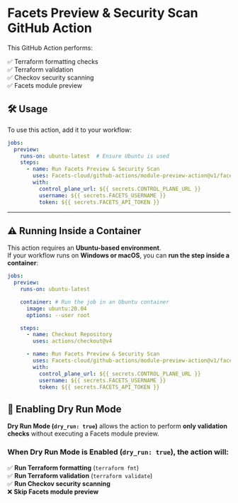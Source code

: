# Facets Preview & Security Scan GitHub Action

This GitHub Action performs:

✅ Terraform formatting checks  
✅ Terraform validation  
✅ Checkov security scanning  
✅ Facets module preview

## 🛠 Usage

To use this action, add it to your workflow:

```yaml
jobs:
  preview:
    runs-on: ubuntu-latest  # Ensure Ubuntu is used
    steps:
      - name: Run Facets Preview & Security Scan
        uses: Facets-cloud/github-actions/module-preview-action@v1/facets-preview-action@master
        with:
          control_plane_url: ${{ secrets.CONTROL_PLANE_URL }}
          username: ${{ secrets.FACETS_USERNAME }}
          token: ${{ secrets.FACETS_API_TOKEN }}
```

---

## ⚠️ **Running Inside a Container**

This action requires an **Ubuntu-based environment**.  
If your workflow runs on **Windows or macOS**, you can **run the step inside a container**:

```yaml
jobs:
  preview:
    runs-on: ubuntu-latest

    container: # Run the job in an Ubuntu container
      image: ubuntu:20.04
      options: --user root

    steps:
      - name: Checkout Repository
        uses: actions/checkout@v4

      - name: Run Facets Preview & Security Scan
        uses: Facets-cloud/github-actions/module-preview-action@v1/facets-preview-action@master
        with:
          control_plane_url: ${{ secrets.CONTROL_PLANE_URL }}
          username: ${{ secrets.FACETS_USERNAME }}
          token: ${{ secrets.FACETS_API_TOKEN }}
```

## 🌱 Enabling Dry Run Mode

**Dry Run Mode (`dry_run: true`)** allows the action to perform **only validation checks** without executing a Facets module preview.

### When Dry Run Mode is Enabled (`dry_run: true`), the action will:

✅ **Run Terraform formatting** (`terraform fmt`)  
✅ **Run Terraform validation** (`terraform validate`)  
✅ **Run Checkov security scanning**  
❌ **Skip Facets module preview**  
